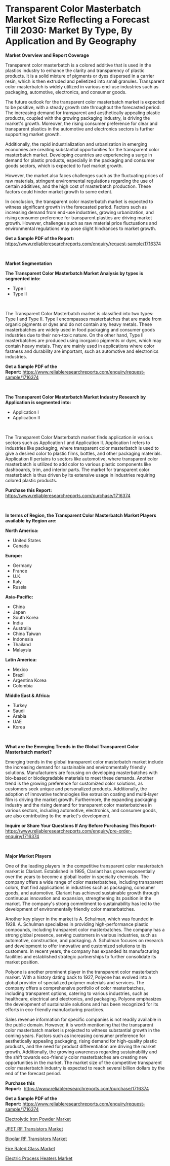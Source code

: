 <p><h1>Transparent Color Masterbatch Market Size Reflecting a Forecast Till 2030: Market By Type, By Application and By Geography</h1></p><p><strong>Market Overview and Report Coverage</strong></p>
<p><p>Transparent color masterbatch is a colored additive that is used in the plastics industry to enhance the clarity and transparency of plastic products. It is a solid mixture of pigments or dyes dispersed in a carrier resin, which is then extruded and pelletized into small granules. Transparent color masterbatch is widely utilized in various end-use industries such as packaging, automotive, electronics, and consumer goods.</p><p>The future outlook for the transparent color masterbatch market is expected to be positive, with a steady growth rate throughout the forecasted period. The increasing demand for transparent and aesthetically appealing plastic products, coupled with the growing packaging industry, is driving the market's growth. Moreover, the rising consumer preference for clear and transparent plastics in the automotive and electronics sectors is further supporting market growth.</p><p>Additionally, the rapid industrialization and urbanization in emerging economies are creating substantial opportunities for the transparent color masterbatch market. Developing countries are experiencing a surge in demand for plastic products, especially in the packaging and consumer goods sectors, which is expected to fuel market growth.</p><p>However, the market also faces challenges such as the fluctuating prices of raw materials, stringent environmental regulations regarding the use of certain additives, and the high cost of masterbatch production. These factors could hinder market growth to some extent.</p><p>In conclusion, the transparent color masterbatch market is expected to witness significant growth in the forecasted period. Factors such as increasing demand from end-use industries, growing urbanization, and rising consumer preference for transparent plastics are driving market growth. However, challenges such as raw material price fluctuations and environmental regulations may pose slight hindrances to market growth.</p></p>
<p><strong>Get a Sample PDF of the Report:</strong> <a href="https://www.reliableresearchreports.com/enquiry/request-sample/1716374">https://www.reliableresearchreports.com/enquiry/request-sample/1716374</a></p>
<p>&nbsp;</p>
<p><strong>Market Segmentation</strong></p>
<p><strong>The Transparent Color Masterbatch Market Analysis by types is segmented into:</strong></p>
<p><ul><li>Type I</li><li>Type II</li></ul></p>
<p>&nbsp;</p>
<p><p>The Transparent Color Masterbatch market is classified into two types: Type I and Type II. Type I encompasses masterbatches that are made from organic pigments or dyes and do not contain any heavy metals. These masterbatches are widely used in food packaging and consumer goods industries due to their non-toxic nature. On the other hand, Type II masterbatches are produced using inorganic pigments or dyes, which may contain heavy metals. They are mainly used in applications where color fastness and durability are important, such as automotive and electronics industries.</p></p>
<p><strong>Get a Sample PDF of the Report:</strong>&nbsp;<a href="https://www.reliableresearchreports.com/enquiry/request-sample/1716374">https://www.reliableresearchreports.com/enquiry/request-sample/1716374</a></p>
<p>&nbsp;</p>
<p><strong>The Transparent Color Masterbatch Market Industry Research by Application is segmented into:</strong></p>
<p><ul><li>Application I</li><li>Application II</li></ul></p>
<p>&nbsp;</p>
<p><p>The Transparent Color Masterbatch market finds application in various sectors such as Application I and Application II. Application I refers to industries like packaging, where transparent color masterbatch is used to give a desired color to plastic films, bottles, and other packaging materials. Application II pertains to sectors like automotive, where transparent color masterbatch is utilized to add color to various plastic components like dashboards, trim, and interior parts. The market for transparent color masterbatch is thus driven by its extensive usage in industries requiring colored plastic products.</p></p>
<p><strong>Purchase this Report:</strong>&nbsp; <a href="https://www.reliableresearchreports.com/purchase/1716374">https://www.reliableresearchreports.com/purchase/1716374</a></p>
<p>&nbsp;</p>
<p><strong>In terms of Region, the Transparent Color Masterbatch Market Players available by Region are:</strong></p>
<p>
    <p> <strong> North America: </strong>
        <ul>
            <li>United States</li>
            <li>Canada</li>
        </ul>
        </p> 
    <p> <strong> Europe: </strong>
        <ul>
            <li>Germany</li>
            <li>France</li>
            <li>U.K.</li>
            <li>Italy</li>
            <li>Russia</li>
        </ul>
        </p> 
    <p> <strong> Asia-Pacific: </strong>
        <ul>
            <li>China</li>
            <li>Japan</li>
            <li>South Korea</li>
            <li>India</li>
            <li>Australia</li>
            <li>China Taiwan</li>
            <li>Indonesia</li>
            <li>Thailand</li>
            <li>Malaysia</li>
        </ul>
        </p> 
    <p> <strong> Latin America: </strong>
        <ul>
            <li>Mexico</li>
            <li>Brazil</li>
            <li>Argentina Korea</li>
            <li>Colombia</li>
        </ul>
        </p> 
    <p> <strong> Middle East & Africa: </strong>
        <ul>
            <li>Turkey</li>
            <li>Saudi</li>
            <li>Arabia</li>
            <li>UAE</li>
            <li>Korea</li>
        </ul>
    </p>
    </p>
<p>&nbsp;</p>
<p><strong>What are the Emerging Trends in the Global Transparent Color Masterbatch market?</strong></p>
<p><p>Emerging trends in the global transparent color masterbatch market include the increasing demand for sustainable and environmentally friendly solutions. Manufacturers are focusing on developing masterbatches with bio-based or biodegradable materials to meet these demands. Another trend is the growing preference for customized color solutions, as customers seek unique and personalized products. Additionally, the adoption of innovative technologies like extrusion coating and multi-layer film is driving the market growth. Furthermore, the expanding packaging industry and the rising demand for transparent color masterbatches in various sectors, including automotive, electronics, and consumer goods, are also contributing to the market's development.</p></p>
<p><strong>Inquire or Share Your Questions If Any Before Purchasing This Report</strong>- <a href="https://www.reliableresearchreports.com/enquiry/pre-order-enquiry/1716374">https://www.reliableresearchreports.com/enquiry/pre-order-enquiry/1716374</a></p>
<p>&nbsp;</p>
<p><strong>Major Market Players</strong></p>
<p><p>One of the leading players in the competitive transparent color masterbatch market is Clariant. Established in 1995, Clariant has grown exponentially over the years to become a global leader in specialty chemicals. The company offers a wide range of color masterbatches, including transparent colors, that find applications in industries such as packaging, consumer goods, and automotive. Clariant has achieved sustainable growth through continuous innovation and expansion, strengthening its position in the market. The company's strong commitment to sustainability has led to the development of environmentally friendly color masterbatches.</p><p>Another key player in the market is A. Schulman, which was founded in 1928. A. Schulman specializes in providing high-performance plastic compounds, including transparent color masterbatches. The company has a strong global presence, serving customers in various industries, such as automotive, construction, and packaging. A. Schulman focuses on research and development to offer innovative and customized solutions to its customers. In recent years, the company has expanded its manufacturing facilities and established strategic partnerships to further consolidate its market position.</p><p>Polyone is another prominent player in the transparent color masterbatch market. With a history dating back to 1927, Polyone has evolved into a global provider of specialized polymer materials and services. The company offers a comprehensive portfolio of color masterbatches, including transparent options, catering to various industries, such as healthcare, electrical and electronics, and packaging. Polyone emphasizes the development of sustainable solutions and has been recognized for its efforts in eco-friendly manufacturing practices.</p><p>Sales revenue information for specific companies is not readily available in the public domain. However, it is worth mentioning that the transparent color masterbatch market is projected to witness substantial growth in the coming years. Factors such as increasing consumer preference for aesthetically appealing packaging, rising demand for high-quality plastic products, and the need for product differentiation are driving the market growth. Additionally, the growing awareness regarding sustainability and the shift towards eco-friendly color masterbatches are creating new opportunities in the market. The market size of the competitive transparent color masterbatch industry is expected to reach several billion dollars by the end of the forecast period.</p></p>
<p><strong>Purchase this Report:</strong>&nbsp;&nbsp;<a href="https://www.reliableresearchreports.com/purchase/1716374">https://www.reliableresearchreports.com/purchase/1716374</a></p>
<p></p>
<p><strong>Get a Sample PDF of the Report:</strong>&nbsp;<a href="https://www.reliableresearchreports.com/enquiry/request-sample/1716374">https://www.reliableresearchreports.com/enquiry/request-sample/1716374</a></p>
<p><p><a href="https://www.linkedin.com/pulse/electrolytic-iron-powder-market-size-share-amp-trends-analysis-de3ne/">Electrolytic Iron Powder Market</a></p><p><a href="https://medium.com/@akshatreportprime/jfet-rf-transistors-market-trends-forecast-and-competitive-analysis-to-2030-5dc9a54cb547">JFET RF Transistors Market</a></p><p><a href="https://medium.com/@snehareportprime/bipolar-rf-transistors-market-share-evolution-and-market-growth-trends-2023-2030-94f3f1693dbf">Bipolar RF Transistors Market</a></p><p><a href="https://www.linkedin.com/pulse/fire-rated-glass-market-research-report-provides-thorough-f56te/">Fire Rated Glass Market</a></p><p><a href="https://github.com/RickHolmes3/Market-Research-Report-List-1/blob/main/electric-process-heaters-market.md">Electric Process Heaters Market</a></p></p>